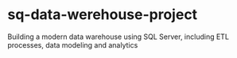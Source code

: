 # sq-data-werehouse-project
Building a modern data warehouse using SQL Server, including ETL processes, data modeling and analytics
